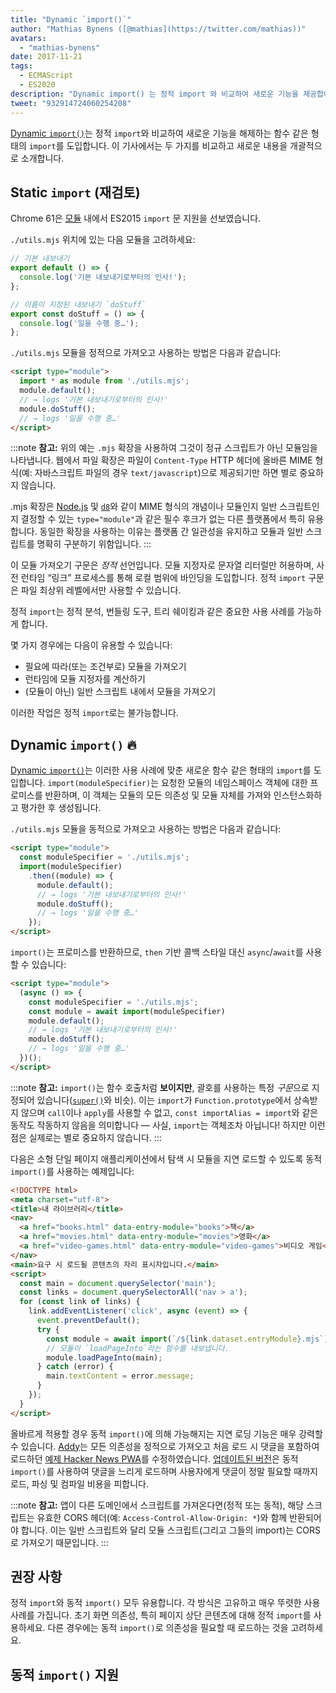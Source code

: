 ```yaml
---
title: "Dynamic `import()`"
author: "Mathias Bynens ([@mathias](https://twitter.com/mathias))"
avatars: 
  - "mathias-bynens"
date: 2017-11-21
tags: 
  - ECMAScript
  - ES2020
description: "Dynamic import() 는 정적 import 와 비교하여 새로운 기능을 제공합니다. 이 기사에서는 두 가지를 비교하고 새로운 내용을 개괄적으로 소개합니다."
tweet: "932914724060254208"
---
```

[Dynamic `import()`](https://github.com/tc39/proposal-dynamic-import)는 정적 `import`와 비교하여 새로운 기능을 해제하는 함수 같은 형태의 `import`를 도입합니다. 이 기사에서는 두 가지를 비교하고 새로운 내용을 개괄적으로 소개합니다.

<!--truncate-->
## Static `import` (재검토)

Chrome 61은 [모듈](/features/modules) 내에서 ES2015 `import` 문 지원을 선보였습니다.

`./utils.mjs` 위치에 있는 다음 모듈을 고려하세요:

```js
// 기본 내보내기
export default () => {
  console.log('기본 내보내기로부터의 인사!');
};

// 이름이 지정된 내보내기 `doStuff`
export const doStuff = () => {
  console.log('일을 수행 중…');
};
```

`./utils.mjs` 모듈을 정적으로 가져오고 사용하는 방법은 다음과 같습니다:

```html
<script type="module">
  import * as module from './utils.mjs';
  module.default();
  // → logs '기본 내보내기로부터의 인사!'
  module.doStuff();
  // → logs '일을 수행 중…'
</script>
```

:::note
**참고:** 위의 예는 `.mjs` 확장을 사용하여 그것이 정규 스크립트가 아닌 모듈임을 나타냅니다. 웹에서 파일 확장은 파일이 `Content-Type` HTTP 헤더에 올바른 MIME 형식(예: 자바스크립트 파일의 경우 `text/javascript`)으로 제공되기만 하면 별로 중요하지 않습니다.

.mjs 확장은 [Node.js](https://nodejs.org/api/esm.html#esm_enabling) 및 [`d8`](/docs/d8)와 같이 MIME 형식의 개념이나 모듈인지 일반 스크립트인지 결정할 수 있는 `type="module"`과 같은 필수 후크가 없는 다른 플랫폼에서 특히 유용합니다. 동일한 확장을 사용하는 이유는 플랫폼 간 일관성을 유지하고 모듈과 일반 스크립트를 명확히 구분하기 위함입니다.
:::

이 모듈 가져오기 구문은 *정적* 선언입니다. 모듈 지정자로 문자열 리터럴만 허용하며, 사전 런타임 “링크” 프로세스를 통해 로컬 범위에 바인딩을 도입합니다. 정적 `import` 구문은 파일 최상위 레벨에서만 사용할 수 있습니다.

정적 `import`는 정적 분석, 번들링 도구, 트리 쉐이킹과 같은 중요한 사용 사례를 가능하게 합니다.

몇 가지 경우에는 다음이 유용할 수 있습니다:

- 필요에 따라(또는 조건부로) 모듈을 가져오기
- 런타임에 모듈 지정자를 계산하기
- (모듈이 아닌) 일반 스크립트 내에서 모듈을 가져오기

이러한 작업은 정적 `import`로는 불가능합니다.

## Dynamic `import()` 🔥

[Dynamic `import()`](https://github.com/tc39/proposal-dynamic-import)는 이러한 사용 사례에 맞춘 새로운 함수 같은 형태의 `import`를 도입합니다. `import(moduleSpecifier)`는 요청한 모듈의 네임스페이스 객체에 대한 프로미스를 반환하며, 이 객체는 모듈의 모든 의존성 및 모듈 자체를 가져와 인스턴스화하고 평가한 후 생성됩니다.

`./utils.mjs` 모듈을 동적으로 가져오고 사용하는 방법은 다음과 같습니다:

```html
<script type="module">
  const moduleSpecifier = './utils.mjs';
  import(moduleSpecifier)
    .then((module) => {
      module.default();
      // → logs '기본 내보내기로부터의 인사!'
      module.doStuff();
      // → logs '일을 수행 중…'
    });
</script>
```

`import()`는 프로미스를 반환하므로, `then` 기반 콜백 스타일 대신 `async`/`await`를 사용할 수 있습니다:

```html
<script type="module">
  (async () => {
    const moduleSpecifier = './utils.mjs';
    const module = await import(moduleSpecifier)
    module.default();
    // → logs '기본 내보내기로부터의 인사!'
    module.doStuff();
    // → logs '일을 수행 중…'
  })();
</script>
```

:::note
**참고:** `import()`는 함수 호출처럼 **보이지만**, 괄호를 사용하는 특정 *구문*으로 지정되어 있습니다([`super()`](https://developer.mozilla.org/en-US/docs/Web/JavaScript/Reference/Operators/super)와 비슷). 이는 `import`가 `Function.prototype`에서 상속받지 않으며 `call`이나 `apply`를 사용할 수 없고, `const importAlias = import`와 같은 동작도 작동하지 않음을 의미합니다 — 사실, `import`는 객체조차 아닙니다! 하지만 이런 점은 실제로는 별로 중요하지 않습니다.
:::

다음은 소형 단일 페이지 애플리케이션에서 탐색 시 모듈을 지연 로드할 수 있도록 동적 `import()`를 사용하는 예제입니다:

```html
<!DOCTYPE html>
<meta charset="utf-8">
<title>내 라이브러리</title>
<nav>
  <a href="books.html" data-entry-module="books">책</a>
  <a href="movies.html" data-entry-module="movies">영화</a>
  <a href="video-games.html" data-entry-module="video-games">비디오 게임</a>
</nav>
<main>요구 시 로드될 콘텐츠의 자리 표시자입니다.</main>
<script>
  const main = document.querySelector('main');
  const links = document.querySelectorAll('nav > a');
  for (const link of links) {
    link.addEventListener('click', async (event) => {
      event.preventDefault();
      try {
        const module = await import(`/${link.dataset.entryModule}.mjs`);
        // 모듈이 `loadPageInto`라는 함수를 내보냅니다.
        module.loadPageInto(main);
      } catch (error) {
        main.textContent = error.message;
      }
    });
  }
</script>
```

올바르게 적용할 경우 동적 `import()`에 의해 가능해지는 지연 로딩 기능은 매우 강력할 수 있습니다. [Addy](https://twitter.com/addyosmani)는 모든 의존성을 정적으로 가져오고 처음 로드 시 댓글을 포함하여 로드하던 [예제 Hacker News PWA](https://hnpwa-vanilla.firebaseapp.com/)를 수정하였습니다. [업데이트된 버전](https://dynamic-import.firebaseapp.com/)은 동적 `import()`를 사용하여 댓글을 느리게 로드하며 사용자에게 댓글이 정말 필요할 때까지 로드, 파싱 및 컴파일 비용을 피합니다.

:::note
**참고:** 앱이 다른 도메인에서 스크립트를 가져온다면(정적 또는 동적), 해당 스크립트는 유효한 CORS 헤더(예: `Access-Control-Allow-Origin: *`)와 함께 반환되어야 합니다. 이는 일반 스크립트와 달리 모듈 스크립트(그리고 그들의 import)는 CORS로 가져오기 때문입니다.
:::

## 권장 사항

정적 `import`와 동적 `import()` 모두 유용합니다. 각 방식은 고유하고 매우 뚜렷한 사용 사례를 가집니다. 초기 화면 의존성, 특히 페이지 상단 콘텐츠에 대해 정적 `import`를 사용하세요. 다른 경우에는 동적 `import()`로 의존성을 필요할 때 로드하는 것을 고려하세요.

## 동적 `import()` 지원

<feature-support chrome="63"
                 firefox="67"
                 safari="11.1"
                 nodejs="13.2 https://nodejs.medium.com/announcing-core-node-js-support-for-ecmascript-modules-c5d6dc29b663"
                 babel="yes https://babeljs.io/docs/en/babel-plugin-syntax-dynamic-import"></feature-support>
